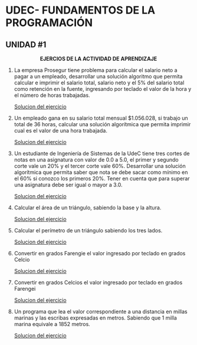# UDEC- FUNDAMENTOS DE LA PROGRAMACIÓN
## UNIDAD #1
 
<p align="center"><strong> EJERCIOS DE LA ACTIVIDAD DE APRENDIZAJE </strong></p>


1. La empresa Prosegur tiene problema para calcular el salario neto a pagar a
un empleado, desarrollar una solución algoritmo que permita calcular e
imprimir el salario total, salario neto y el 5% del salario total como retención
en la fuente, ingresando por teclado el valor de la hora y el número de horas
trabajadas. 

    [Solucion del ejercicio](CalculoSalario.java)

2. Un empleado gana en su salario total mensual $1.056.028, si trabajo un total
de 36 horas, calcular una solución algorítmica que permita imprimir cual es
el valor de una hora trabajada.

    [Solucion del ejercicio](CalculoValorHora.java)

3. Un estudiante de Ingeniería de Sistemas de la UdeC tiene tres cortes de
notas en una asignatura con valor de 0.0 a 5.0, el primer y segundo corte
vale un 20% y el tercer corte vale 60%. Desarrollar una solución algorítmica
que permita saber que nota se debe sacar como mínimo en el 60% si conozco
los primeros 20%. Tener en cuenta que para superar una asignatura debe
ser igual o mayor a 3.0. 

    [Solucion del ejercicio](CalculoNotaTercerCorte.java)

4. Calcular el área de un triángulo, sabiendo la base y la altura.

    [Solucion del ejercicio](CalculoAreaTriangulo.java)

5. Calcular el perímetro de un triángulo sabiendo los tres lados.

    [Solucion del ejercicio](CalculoPerimetro.java)

6. Convertir en grados Farengie el valor ingresado por teclado en grados Celcio

    [Solucion del ejercicio](ConversorCelsiusFahrenheit.java)

7. Convertir en grados Celcios el valor ingresado por teclado en grados Farengei    

    [Solucion del ejercicio](ConversorFahrenheitCelsius.java)

8. Un programa que lea el valor correspondiente a una distancia en millas
marinas y las escribas expresadas en metros. Sabiendo que 1 milla marina
equivale a 1852 metros.    

    [Solucion del ejercicio](PorcentajeDescuento.java)

    

